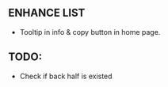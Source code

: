 ## ENHANCE LIST
- Tooltip in info & copy button in home page.

## TODO:
- Check if back half is existed